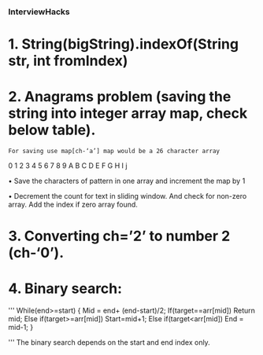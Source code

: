 ### InterviewHacks
# 1.	String(bigString).indexOf(String str, int fromIndex)
# 2.	Anagrams problem (saving the string into integer array map, check below table).
    For saving use map[ch-‘a’] map would be a 26 character array
0	1	2	3	4	5	6	7	8	9
A	B	C	D	E	F	G	H	I	j

•	Save the characters of pattern in one array and increment the map by 1

•	Decrement the count for text in sliding window. And check for non-zero array. Add the index if zero array found.

# 3.	Converting ch=’2’ to number 2 (ch-‘0’).

# 4.	Binary search:
'''
While(end>=start) {
Mid = end+ (end-start)/2;
If(target==arr[mid])
	Return mid;
Else if(target>=arr[mid])
	Start=mid+1;
Else if(target<arr[mid])
	End = mid-1;
}

'''
The binary search depends on the start and end index only.

